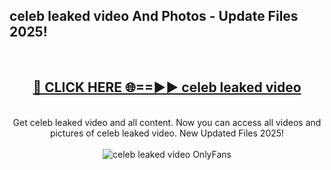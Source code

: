 <h2>celeb leaked video And Photos - Update Files 2025!</h2>
<br>
<div align="center">
<h2><a href="https://linkcuts.com/hfmhzwbr" rel="nofollow">🔴 CLICK HERE 🌐==►► celeb leaked video</a></h2>
<br>
Get celeb leaked video and all content. Now you can access all videos and pictures of celeb leaked video. New Updated Files 2025!
<br>
<br>
<a href="https://linkcuts.com/hfmhzwbr" rel="nofollow" data-target="animated-image.originalLink"><img src="https://i.ibb.co.com/WyWwxjT/player-gif2.gif" alt="celeb leaked video OnlyFans" style="max-width: 100%; display: inline-block;" data-target="animated-image.originalImage"></a>
</div>
<br>